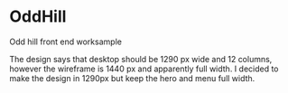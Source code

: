 # OddHill
Odd hill front end worksample

The design says that desktop should be 1290 px wide and 12 columns, however the wireframe is 1440 px and apparently full width. 
I decided to make the design in 1290px but keep the hero and menu full width. 